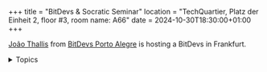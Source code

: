 +++
title = "BitDevs & Socratic Seminar"
location = "TechQuartier, Platz der Einheit 2, floor #3, room name: A66"
date = 2024-10-30T18:30:00+01:00
+++

[João Thallis](https://joaothallis.com/) from [BitDevs Porto Alegre](https://poabitdevs.org/) is hosting a BitDevs in Frankfurt.

<details>
<summary>
Topics
</summary>

- Bisq adds Lightning support: Bisq v2.1.0 adds the ability for users to settle trades using the Lightning Network.
  - https://github.com/bisq-network/bisq2/releases/tag/v2.1.0
- Samourai wallet fork
  - https://www.nobsbitcoin.com/ashigaru-v1-0-0/
- Bitcoin Core project disclosed three vulnerabilities fixed in v25.0
  - [Public disclosure of three vulnerabilities affecting Bitcoin Core <v25.0](https://groups.google.com/g/bitcoindev/c/WeSDeV8YOSA/m/5zE3n2lxAAAJ)
  - https://x.com/0xB10C/status/1844705899455062220
- Mining: Recent problems with testnet4
  - https://x.com/0xB10C/status/1849133671980339313
  - [miner: Reorg Testnet4 minimum difficulty blocks](https://github.com/bitcoin/bitcoin/pull/31117)
- Mutation-core: A mutation testing tool for Bitcoin Core
  - https://delvingbitcoin.org/t/mutation-core-a-mutation-testing-tool-for-bitcoin-core/1119

</details>
